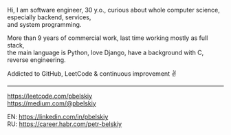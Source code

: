 Hi, I am software engineer, 30 y.o., curious about whole computer science, especially backend, services,<br/> 
and system programming.<br/>

More than 9 years of commercial work, last time working mostly as full stack,<br/> 
the main language is Python, love Django, have a background with С, reverse engineering.<br/>

Addicted to GitHub, LeetCode & continuous improvement ✌️<br/>

---

https://leetcode.com/pbelskiy<br/>
https://medium.com/@pbelskiy<br/>

EN: https://linkedin.com/in/pbelskiy<br/>
RU: https://career.habr.com/petr-belskiy<br/>
